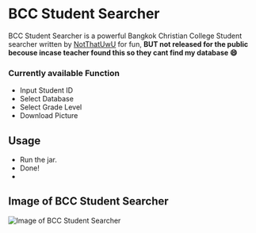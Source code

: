# BCC Student Searcher
BCC Student Searcher is a powerful Bangkok Christian College Student searcher written by [NotThatUwU](https://github.com/NotThatUwU) for fun, **BUT not released for the public becouse incase teacher found this so they cant find my database 😄** 

### Currently available Function
* Input Student ID
* Select Database
* Select Grade Level
* Download Picture 

## Usage
- Run the jar.
- Done!
- 
## Image of BCC Student Searcher
![Image of BCC Student Searcher](https://cdn.discordapp.com/attachments/790037893057609798/842915402052010054/Screenshot_6.png)
